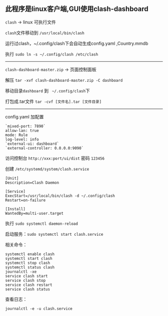 此程序是linux客户端,GUI使用clash-dashboard
---



`clash` -> linux 可执行文件

`clash`文件移动到 `/usr/local/bin/clash`

运行过clash，~/.config/clash下会自动生成config.yaml ,Country.mmdb

执行 `sudo ln -s ~/.config/clash /etc/clash`

---
`clash-dashboard-master.zip` -> 页面控制面板

解压 `tar -xvf clash-dashboard-master.zip -C dashboard`

移动目录`dashboard` 到 ` ~/.config/clash`下

打包成.tar文件 `tar -cvf [文件名].tar [文件目录]`

---

config.yaml 加配置
```
`mixed-port: 7890`
allow-lan: true
mode: Rule
log-level: info
`external-ui: dashboard`
`external-controller: 0.0.0.0:9090`
```
访问控制台 `http://xxx:port/ui/dist`  密码 `123456`

创建 `/etc/systemd/system/clash.service`
```
[Unit]
Description=Clash Daemon

[Service]
ExecStart=/usr/local/bin/clash -d ~/.config/clash
Restart=on-failure

[Install]
WantedBy=multi-user.target
```
执行 `sudo systemctl daemon-reload`

启动服务：`sudo systemctl start clash.service`

相关命令：
```
systemctl enable clash
systemctl start clash
systemctl stop clash
systemctl status clash
journalctl -xe
service clash start 
service clash stop 
service clash restart
service clash status 
```

查看日志：
```
journalctl -e -u clash.service
```

